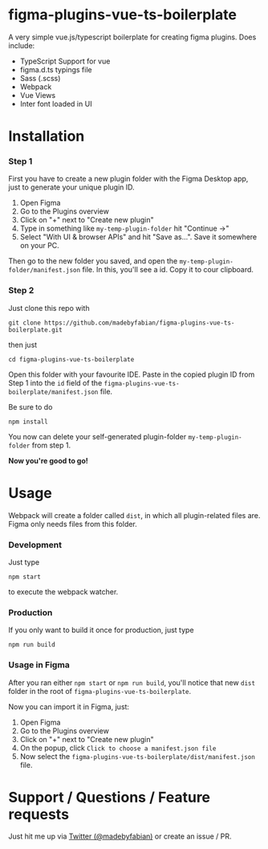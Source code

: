 # figma-plugins-vue-ts-boilerplate
A very simple vue.js/typescript boilerplate for creating figma plugins. Does include:
- TypeScript Support for vue
- figma.d.ts typings file
- Sass (.scss)
- Webpack
- Vue Views
- Inter font loaded in UI

# Installation
### Step 1 
First you have to create a new plugin folder with the Figma Desktop app, just to generate your unique plugin ID.

1. Open Figma 
2. Go to the Plugins overview
3. Click on "+" next to "Create new plugin"
4. Type in something like `my-temp-plugin-folder` hit "Continue ->"
5. Select "With UI & browser APIs" and hit "Save as...". Save it somewhere on your PC.

Then go to the new folder you saved, and open the `my-temp-plugin-folder/manifest.json` file. In this, you'll see a id. Copy it to cour clipboard.

### Step 2

Just clone this repo with 
```
git clone https://github.com/madebyfabian/figma-plugins-vue-ts-boilerplate.git
```

then just
```
cd figma-plugins-vue-ts-boilerplate
```

Open this folder with your favourite IDE. Paste in the copied plugin ID from Step 1 into the `id` field of the `figma-plugins-vue-ts-boilerplate/manifest.json` file.

Be sure to do 
```
npm install
```

You now can delete your self-generated plugin-folder `my-temp-plugin-folder` from step 1.

**Now you're good to go!**

# Usage
Webpack will create a folder called `dist`, in which all plugin-related files are. Figma only needs files from this folder.

### Development
Just type
```
npm start
```
to execute the webpack watcher. 

### Production
If you only want to build it once for production, just type
```
npm run build
```

### Usage in Figma
After you ran either `npm start` or `npm run build`, you'll notice that new `dist` folder in the root of `figma-plugins-vue-ts-boilerplate`. 

Now you can import it in Figma, just:
1. Open Figma
2. Go to the Plugins overview
3. Click on "+" next to "Create new plugin"
4. On the popup, click `Click to choose a manifest.json file`
5. Now select the `figma-plugins-vue-ts-boilerplate/dist/manifest.json` file.

# Support / Questions / Feature requests
Just hit me up via [Twitter (@madebyfabian)](https://twitter.com/madebyfabian) or create an issue / PR.